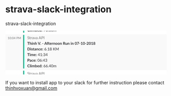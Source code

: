 # strava-slack-integration

strava-slack-integration

![demo image](img/demo.png)

If you want to install app to your slack for further instruction please contact thinhvoxuan@gmail.com
